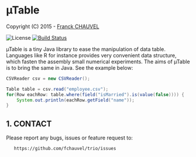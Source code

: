 
# µTable

Copyright (C) 2015 - [Franck CHAUVEL](franck.chauvel@gmail.com)

![License](https://img.shields.io/badge/License-LGPLv3-GREEN.svg)
[![Build Status](https://drone.io/github.com/fchauvel/muTable/status.png)](https://drone.io/github.com/fchauvel/muTable/latest)


µTable is a tiny Java library to ease the manipulation of data
table. Languages like R for instance provides very convenient data
structure, which fasten the assembly small numerical experiments. The
aims of µTable is to bring the same in Java. See the example below:

```java
CSVReader csv = new CSVReader();

Table table = csv.read("employee.csv");
for(Row eachRow: table.where(field("isMarried").is(value(false)))) {
	System.out.println(eachRow.getField("name"));
}
```




## 1. CONTACT

Please report any bugs, issues or feature request to:

       https://github.com/fchauvel/trio/issues	

